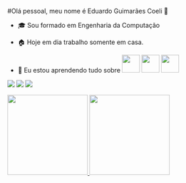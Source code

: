 #Olá pessoal, meu nome é Eduardo Guimarães Coeli 👋

- :mortar_board: Sou formado em Engenharia da Computação

- :house: Hoje em dia trabalho somente em casa.

- 🌱 Eu estou aprendendo tudo sobre
  <img loading="html5" src="https://cdn.jsdelivr.net/gh/devicons/devicon@latest/icons/html5/html5-original-wordmark.svg"  width="40" height="40"/>
  <img loading="css3" src="https://cdn.jsdelivr.net/gh/devicons/devicon@latest/icons/css3/css3-original-wordmark.svg" width="40" height="40"/>
  <img loading="javascript" src="https://cdn.jsdelivr.net/gh/devicons/devicon@latest/icons/javascript/javascript-original.svg" width="40" height="40"/>
          
  <div>
<a href="https://www.youtube.com/channel/UCrU_iKLuiEDCq8lgjpfq2qA" target="_blank"><img loading="lazy" src="https://img.shields.io/badge/YouTube-FF0000?style=for-the-badge&logo=youtube&logoColor=white" target="_blank"></a>
<a href = "mailto:edugcoeli@gmail.com"><img loading="lazy" src="https://img.shields.io/badge/Gmail-D14836?style=for-the-badge&logo=gmail&logoColor=white" target="_blank"></a>
<a href="https://www.linkedin.com/in/eduardo-coeli-10420915a/" target="_blank"><img loading="lazy" src="https://img.shields.io/badge/-LinkedIn-%230077B5?style=for-the-badge&logo=linkedin&logoColor=white" target="_blank"></a>   
</div>
<div>
<a href="https://github.com/educoeli">
<img loading="lazy" height="180em" src="https://github-readme-stats.vercel.app/api/top-langs/?username=educoeli&layout=compact&langs_count=7&theme=dracula"/>
<img loading="lazy" height="180em" src="https://github-readme-stats.vercel.app/api?username=educoeli&show_icons=true&theme=dracula&include_all_commits=true&count_private=true"/>
</div> 
          
          
          
<!--
**educoeli/educoeli** is a ✨ _special_ ✨ repository because its `README.md` (this file) appears on your GitHub profile.

Here are some ideas to get you started:

- 🔭 I’m currently working on ... 
- 🌱 Eu estou aprendendo tudo sobre 
- 👯 I’m looking to collaborate on ...
- 🤔 I’m looking for help with ...
- 💬 Ask me about ...
- 📫 How to reach me: ...
- 😄 Pronouns: ...
- ⚡ Fun fact: ...
-->
